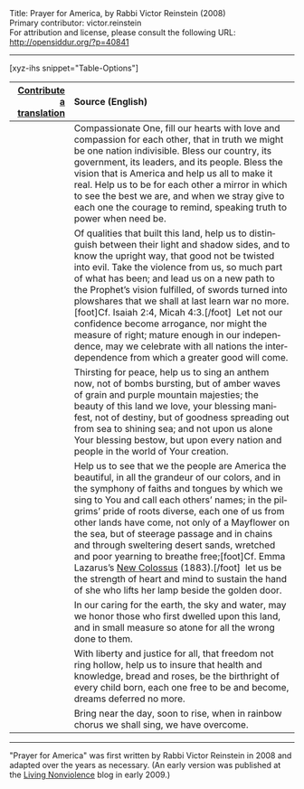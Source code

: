 <html>
<head></head>
<body>
Title: Prayer for America, by Rabbi Victor Reinstein (2008)<br />
Primary contributor: victor.reinstein<br />
For attribution and license, please consult the following URL: <a href="http://opensiddur.org/?p=40841">http://opensiddur.org/?p=40841</a>
<p />
<hr />

[xyz-ihs snippet="Table-Options"]<table style="margin-left: auto; margin-right: auto;" class="draggable">
<thead><tr><th id="x" style="text-align: right;"><a href="/contribute/upload/">Contribute a translation</a></th><th style="text-align: left;">Source (English)</th></tr></thead>
<tbody>
<tr><td style="vertical-align:top;">
<div class="liturgy" lang="he" style="text-align: right;">

</div></td>

<td style="vertical-align:top;">
<div class="english" lang="en" style="text-align: left;">
Compassionate One, 
fill our hearts with love and compassion for each other, 
that in truth we might be one nation indivisible. 
Bless our country, its government, its leaders, and its people. 
Bless the vision that is America and help us all to make it real. 
Help us to be for each other a mirror in which to see the best we are, 
and when we stray give to each one the courage to remind, 
speaking truth to power when need be.
</div></td></tr>


<tr><td style="vertical-align:top;">
<div class="liturgy" lang="he">

</span></div></td>
 
<td style="vertical-align:top;">
<div class="english" lang="en">
Of qualities that built this land, 
help us to distinguish between their light and shadow sides, 
and to know the upright way, 
that good not be twisted into evil. 
Take the violence from us, so much part of what has been; 
and lead us on a new path to the Prophet’s vision fulfilled, 
of swords turned into plowshares 
that we shall at last learn war no more.[foot]Cf. Isaiah 2:4, Micah 4:3.[/foot]&nbsp; 
Let not our confidence become arrogance, 
nor might the measure of right; 
mature enough in our independence, 
may we celebrate with all nations 
the interdependence from which a greater good will come.
</div></td></tr>


<tr><td style="vertical-align:top;">
<div class="liturgy" lang="he">

</span></div></td>
 
<td style="vertical-align:top;">
<div class="english" lang="en">
Thirsting for peace, 
help us to sing an anthem now, 
not of bombs bursting, 
but of amber waves of grain 
and purple mountain majesties; 
the beauty of this land we love, 
your blessing manifest, not of destiny, 
but of goodness spreading out 
from sea to shining sea; 
and not upon us alone Your blessing bestow, 
but upon every nation and people 
in the world of Your creation.
</div></td></tr>


<tr><td style="vertical-align:top;">
<div class="liturgy" lang="he">

</span></div></td>
 
<td style="vertical-align:top;">
<div class="english" lang="en">
Help us to see that we the people 
are America the beautiful, 
in all the grandeur of our colors, 
and in the symphony of faiths and tongues 
by which we sing to You 
and call each others’ names; 
in the pilgrims’ pride of roots diverse, 
each one of us from other lands have come, 
not only of a Mayflower on the sea, 
but of steerage passage 
and in chains 
and through sweltering desert sands, 
wretched and poor yearning to breathe free;[foot]Cf. Emma Lazarus’s <a href="/?p=20604">New Colossus</a> (1883).[/foot]&nbsp; 
let us be the strength of heart and mind 
to sustain the hand of she who lifts her lamp beside the golden door.
</div></td></tr>


<tr><td style="vertical-align:top;">
<div class="liturgy" lang="he">

</span></div></td>
 
<td style="vertical-align:top;">
<div class="english" lang="en">
In our caring for the earth, the sky and water, 
may we honor those who first dwelled upon this land, 
and in small measure so atone for all the wrong done to them.
</div></td></tr>


<tr><td style="vertical-align:top;">
<div class="liturgy" lang="he">

</span></div></td>
 
<td style="vertical-align:top;">
<div class="english" lang="en">
With liberty and justice for all, 
that freedom not ring hollow, 
help us to insure that health and knowledge, bread and roses, 
be the birthright of every child born, 
each one free to be and become, 
dreams deferred no more.
</div></td></tr>


<tr><td style="vertical-align:top;">
<div class="liturgy" lang="he">

</span></div></td>
 
<td style="vertical-align:top;">
<div class="english" lang="en">
Bring near the day, soon to rise, 
when in rainbow chorus we shall sing, 
we have overcome.
</div></td></tr>
</tbody></table>

<hr />

"Prayer for America" was first written by Rabbi Victor Reinstein in 2008 and adapted over the years as necessary. (An early version was published at the <a href="http://www.livingnonviolence.com/2009/02/prayer-for-america.html">Living Nonviolence</a> blog in early 2009.)

&nbsp;
</body>
</html>